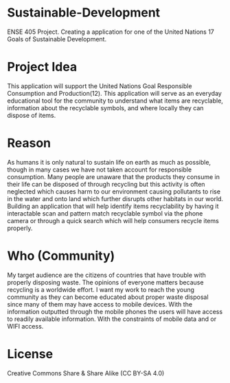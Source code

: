 # Sustainable-Development
ENSE 405 Project. Creating a application for one of the United Nations 17 Goals of Sustainable Development.
# Project Idea
This application will support the United Nations Goal Responsible Consumption and Production(12). This application will serve as an everyday educational tool for the community to understand what items are recyclable, information about the recyclable symbols, and where locally they can dispose of items.
# Reason 
As humans it is only natural to sustain life on earth as much as possible, though in many cases we have not taken account for responsible consumption. Many people are unaware that the products they consume in their life can be disposed of through recycling but this activity is often neglected which causes harm to our environment causing pollutants to rise in the water and onto land which further disrupts other habitats in our world. 
Building an application that will help identify items recyclability by having it interactable scan and pattern match recyclable symbol via the phone camera or through a quick search which will help consumers recycle items properly.
# Who (Community)
My target audience are the citizens of countries that have trouble with properly disposing waste. The opinions of everyone matters because recycling is a worldwide effort. I want my work to reach the young community as they can become educated about proper waste disposal since many of them may have access to mobile devices. With the information outputted through the mobile phones the users will have access to readily available information. With the constraints of mobile data and or WIFI access.


# License
Creative Commons Share & Share Alike (CC BY-SA 4.0)
